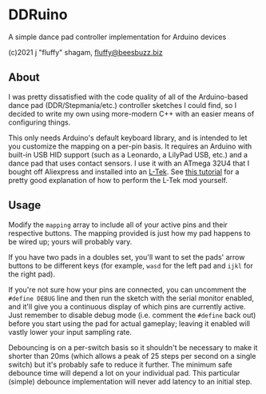 # DDRuino

A simple dance pad controller implementation for Arduino devices

(c)2021 j "fluffy" shagam, fluffy@beesbuzz.biz

## About

I was pretty dissatisfied with the code quality of all of the Arduino-based dance pad (DDR/Stepmania/etc.) controller sketches I could find, so I decided to write my own using more-modern C++ with an easier means of configuring things.

This only needs Arduino's default keyboard library, and is intended to let you customize the mapping on a per-pin basis. It requires an Arduino with built-in USB HID support (such as a Leonardo, a LilyPad USB, etc.) and a dance pad that uses contact sensors. I use it with an ATmega 32U4 that I bought off Aliexpress and installed into an [L-Tek](https://www.maty-taneczne.pl/shop/dance-mat-ddr-usb-ex-pro/). See [this tutorial](https://www.instructables.com/Modifying-an-L-tek-Dance-Pad-to-Poll-at-1000hz-on-/) for a pretty good explanation of how to perform the L-Tek mod yourself.

## Usage

Modify the `mapping` array to include all of your active pins and their respective buttons. The mapping provided is just how my pad happens to be wired up; yours will probably vary.

If you have two pads in a doubles set, you'll want to set the pads' arrow buttons to be different keys (for example, `wasd` for the left pad and `ijkl` for the right pad).

If you're not sure how your pins are connected, you can uncomment the `#define DEBUG` line and then run the sketch with the serial monitor enabled, and it'll give you a continuous display of which pins are currently active. Just remember to disable debug mode (i.e. comment the `#define` back out) before you start using the pad for actual gameplay; leaving it enabled will vastly lower your input sampling rate.

Debouncing is on a per-switch basis so it shouldn't be necessary to make it shorter than 20ms (which allows a peak of 25 steps per second on a single switch) but it's probably safe to reduce it further. The minimum safe debounce time will depend a lot on your individual pad. This particular (simple) debounce implementation will never add latency to an initial step.

